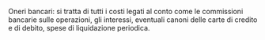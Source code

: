 Oneri bancari: si tratta di tutti i costi legati al conto come le commissioni bancarie sulle operazioni, gli interessi, eventuali canoni delle carte di credito e di debito, spese di liquidazione periodica.